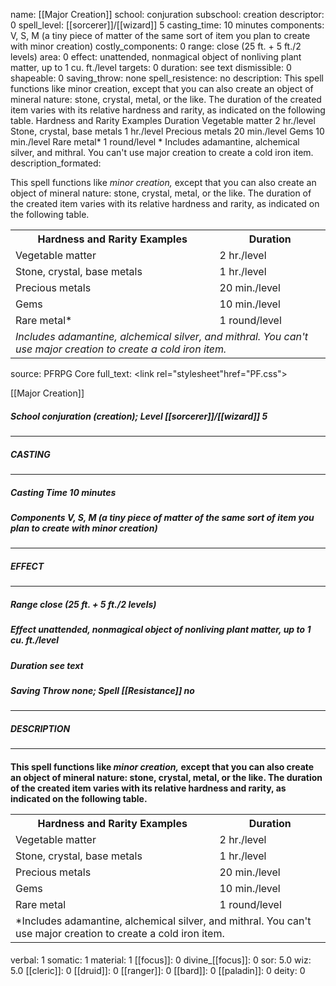 name: [[Major Creation]]
school: conjuration
subschool: creation
descriptor: 0
spell_level: [[sorcerer]]/[[wizard]] 5
casting_time: 10 minutes
components: V, S, M (a tiny piece of matter of the same sort of item you plan to create with minor creation)
costly_components: 0
range: close (25 ft. + 5 ft./2 levels)
area: 0
effect: unattended, nonmagical object of nonliving plant matter, up to 1 cu. ft./level
targets: 0
duration: see text
dismissible: 0
shapeable: 0
saving_throw: none
spell_resistence: no
description: This spell functions like minor creation, except that you can also create an object of mineral nature: stone, crystal, metal, or the like. The duration of the created item varies with its relative hardness and rarity, as indicated on the following table. Hardness and Rarity Examples Duration Vegetable matter 2 hr./level Stone, crystal, base metals 1 hr./level Precious metals 20 min./level Gems 10 min./level Rare metal* 1 round/level * Includes adamantine, alchemical silver, and mithral. You can't use major creation to create a cold iron item.
description_formated: <p>This spell functions like <i>minor creation,</i> except that you can also create an object of mineral nature: stone, crystal, metal, or the like. The duration of the created item varies with its relative hardness and rarity, as indicated on the following table.</p><p> <table><tr><th>Hardness and Rarity Examples</th><th>Duration</th></tr><tr><td>Vegetable matter</td><td>2 hr./level</td></tr><tr><td>Stone, crystal, base metals</td><td>1 hr./level</td></tr><tr><td>Precious metals</td><td>20 min./level</td></tr><tr><td>Gems</td><td>10 min./level</td></tr><tr><td>Rare metal*</td><td>1 round/level</td></tr><tr><td colspan="2">*Includes adamantine, alchemical silver, and mithral. You can't use major creation to create a cold iron item.</td></tr></table> </p>
source: PFRPG Core
full_text: <link rel="stylesheet"href="PF.css"><div class="heading"><p class="alignleft">[[Major Creation]]</p><div style="clear: both;"></div></div><div><h5><b>School </b>conjuration (creation); <b>Level </b>[[sorcerer]]/[[wizard]] 5</h5></div><hr/><div><h5><b>CASTING</b></h5></div><hr/><div><h5><b>Casting Time </b>10 minutes</h5><h5><b>Components </b>V, S, M (a tiny piece of matter of the same sort of item you plan to create with minor creation)</h5></div><hr/><div><h5><b>EFFECT</b></h5></div><hr/><div><h5><b>Range </b>close (25 ft. + 5 ft./2 levels)</h5><h5><b>Effect </b>unattended, nonmagical object of nonliving plant matter, up to 1 cu. ft./level</h5><h5><b>Duration </b>see text</h5><h5><b>Saving Throw </b>none; <b>Spell [[Resistance]] </b>no</h5></div><hr/><div><h5><b>DESCRIPTION</b></h5></div><hr/><div><h4><p>This spell functions like <i>minor creation,</i> except that you can also create an object of mineral nature: stone, crystal, metal, or the like. The duration of the created item varies with its relative hardness and rarity, as indicated on the following table.</p><p> <table><tr><th>Hardness and Rarity Examples</th><th>Duration</th></tr><tr><td>Vegetable matter</td><td>2 hr./level</td></tr><tr><td>Stone, crystal, base metals</td><td>1 hr./level</td></tr><tr><td>Precious metals</td><td>20 min./level</td></tr><tr><td>Gems</td><td>10 min./level</td></tr><tr><td>Rare metal*</td><td>1 round/level</td></tr><tr><td colspan="2">*Includes adamantine, alchemical silver, and mithral. You can't use major creation to create a cold iron item.</td></tr></table> </p></h4></div>
verbal: 1
somatic: 1
material: 1
[[focus]]: 0
divine_[[focus]]: 0
sor: 5.0
wiz: 5.0
[[cleric]]: 0
[[druid]]: 0
[[ranger]]: 0
[[bard]]: 0
[[paladin]]: 0
deity: 0
